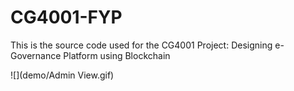 # CG4001-FYP

This is the source code used for the CG4001 Project: Designing e-Governance Platform using Blockchain 

![](demo/Admin View.gif)
